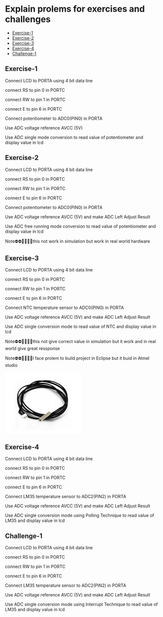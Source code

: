 # Explain prolems for exercises and challenges
- [Exercise-1](#Exercise-1)
- [Exercise-2](#Exercise-2)
- [Exercise-3](#Exercise-3)
- [Exercise-4](#Exercise-4)
- [Challenge-1](#Challenge-1)



## Exercise-1
<p>Connect LCD to PORTA using 4 bit data line</p>
<p>connect RS to pin 0 in PORTC</p>
<p>connect RW to pin 1 in PORTC</p>
<p>connect E to pin 6 in PORTC</p>
<p>Connect potentiometer to ADC0(PIN0) in PORTA</p>
<p>Use ADC voltage reference AVCC (5V)</p>
<p>Use ADC single mode conversion to read value of potentiometer and display value in lcd</p>



## Exercise-2
<p>Connect LCD to PORTA using 4 bit data line</p>
<p>connect RS to pin 0 in PORTC</p>
<p>connect RW to pin 1 in PORTC</p>
<p>connect E to pin 6 in PORTC</p>
<p>Connect potentiometer to ADC0(PIN0) in PORTA</p>
<p>Use ADC voltage reference AVCC (5V) and make ADC Left Adjust Result</p>
<p>Use ADC free running mode conversion to read value of potentiometer and display value in lcd</p>
<p>Note⛔⛔🙆‍♂️🙆‍♂️this not work in simulation but work in real world hardware</p>


## Exercise-3
<p>Connect LCD to PORTA using 4 bit data line</p>
<p>connect RS to pin 0 in PORTC</p>
<p>connect RW to pin 1 in PORTC</p>
<p>connect E to pin 6 in PORTC</p>
<p>Connect NTC temperature sensor to ADC0(PIN0) in PORTA</p>
<p>Use ADC voltage reference AVCC (5V) and make ADC Left Adjust Result</p>
<p>Use ADC single conversion mode  to read value of NTC and display value in lcd</p>
<p>Note⛔⛔🙆‍♂️🙆‍♂️this not give correct value  in simulation but it work and in real world give great ressponse</p>
<p>Note⛔⛔🙆‍♂️🙆‍♂️I face prolem to build project in Eclipse but it buid in Atmel studio </p>
<img src="https://github.com/HESHAM47GAMAL/Embedded_sysytem_project_learn/blob/main/interface_p2/3.ADC/Eclipse_WS/NTC.jpg">



## Exercise-4
<p>Connect LCD to PORTA using 4 bit data line</p>
<p>connect RS to pin 0 in PORTC</p>
<p>connect RW to pin 1 in PORTC</p>
<p>connect E to pin 6 in PORTC</p>
<p>Connect LM35 temperature sensor to ADC2(PIN2) in PORTA</p>
<p>Use ADC voltage reference AVCC (5V) and make ADC Left Adjust Result</p>
<p>Use ADC single conversion mode using Polling Technique  to read value of LM35 and display value in lcd</p>


## Challenge-1
<p>Connect LCD to PORTA using 4 bit data line</p>
<p>connect RS to pin 0 in PORTC</p>
<p>connect RW to pin 1 in PORTC</p>
<p>connect E to pin 6 in PORTC</p>
<p>Connect LM35 temperature sensor to ADC2(PIN2) in PORTA</p>
<p>Use ADC voltage reference AVCC (5V) and make ADC Left Adjust Result</p>
<p>Use ADC single conversion mode using Interrupt Technique  to read value of LM35 and display value in lcd</p>
